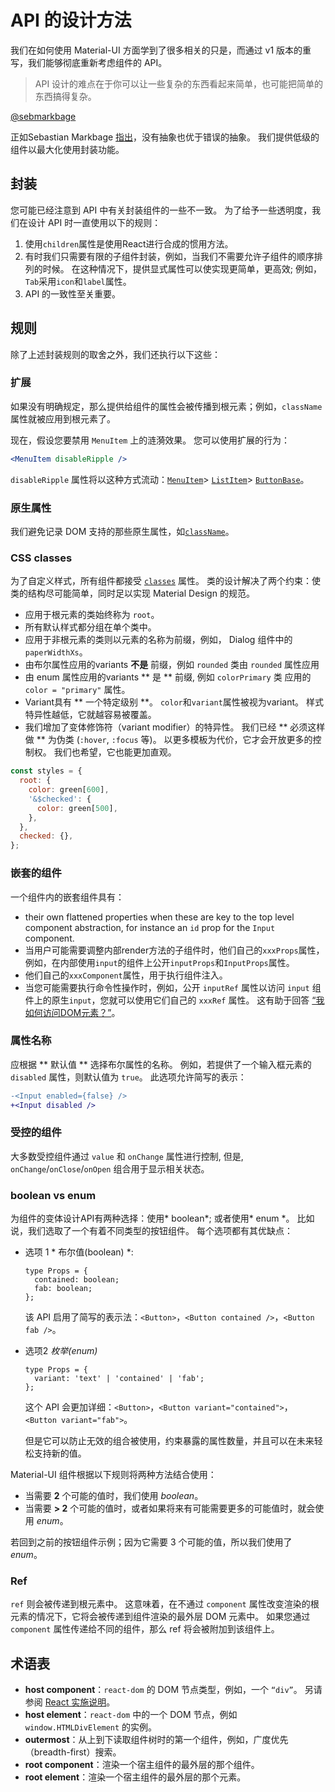 # API 的设计方法

<p class="description">我们在如何使用 Material-UI 方面学到了很多相关的只是，而通过 v1 版本的重写，我们能够彻底重新考虑组件的 API。</p>

> API 设计的难点在于你可以让一些复杂的东西看起来简单，也可能把简单的东西搞得复杂。

[@sebmarkbage](https://twitter.com/sebmarkbage/status/728433349337841665)

正如Sebastian Markbage [指出](https://2014.jsconf.eu/speakers/sebastian-markbage-minimal-api-surface-area-learning-patterns-instead-of-frameworks.html)，没有抽象也优于错误的抽象。 我们提供低级的组件以最大化使用封装功能。

## 封装

您可能已经注意到 API 中有关封装组件的一些不一致。 为了给予一些透明度，我们在设计 API 时一直使用以下的规则：

1. 使用`children`属性是使用React进行合成的惯用方法。
2. 有时我们只需要有限的子组件封装，例如，当我们不需要允许子组件的顺序排列的时候。 在这种情况下，提供显式属性可以使实现更简单，更高效; 例如，`Tab`采用`icon`和`label`属性。
3. API 的一致性至关重要。

## 规则

除了上述封装规则的取舍之外，我们还执行以下这些：

### 扩展

如果没有明确规定，那么提供给组件的属性会被传播到根元素；例如，`className` 属性就被应用到根元素了。

现在，假设您要禁用 `MenuItem` 上的涟漪效果。 您可以使用扩展的行为：

```jsx
<MenuItem disableRipple />
```

`disableRipple` 属性将以这种方式流动：[`MenuItem`](/api/menu-item/)> [`ListItem`](/api/list-item/)> [`ButtonBase`](/api/button-base/)。

### 原生属性

我们避免记录 DOM 支持的那些原生属性，如[`className`](/customization/components/#overriding-styles-with-class-names)。

### CSS classes

为了自定义样式，所有组件都接受 [`classes`](/customization/components/#overriding-styles-with-classes) 属性。 类的设计解决了两个约束：使类的结构尽可能简单，同时足以实现 Material Design 的规范。

- 应用于根元素的类始终称为 `root`。
- 所有默认样式都分组在单个类中。
- 应用于非根元素的类则以元素的名称为前缀，例如， Dialog 组件中的 `paperWidthXs`。
- 由布尔属性应用的variants **不是** 前缀，例如 `rounded` 类由 `rounded` 属性应用
- 由 enum 属性应用的variants ** 是 ** 前缀, 例如 `colorPrimary` 类 应用的 `color = "primary"` 属性。
- Variant具有 ** 一个特定级别 **。 `color`和`variant`属性被视为variant。 样式特异性越低，它就越容易被覆盖。
- 我们增加了变体修饰符（variant modifier）的特异性。 我们已经 ** 必须这样做 ** 为伪类 (`:hover`, `:focus` 等)。 以更多模板为代价，它才会开放更多的控制权。 我们也希望，它也能更加直观。

```js
const styles = {
  root: {
    color: green[600],
    '&$checked': {
      color: green[500],
    },
  },
  checked: {},
};
```

### 嵌套的组件

一个组件内的嵌套组件具有：

- their own flattened properties when these are key to the top level component abstraction, for instance an `id` prop for the `Input` component.
- 当用户可能需要调整内部render方法的子组件时，他们自己的`xxxProps`属性，例如，在内部使用`input`的组件上公开`inputProps`和`InputProps`属性。
- 他们自己的`xxxComponent`属性，用于执行组件注入。
- 当您可能需要执行命令性操作时，例如，公开 `inputRef` 属性以访问 `input` 组件上的原生`input`，您就可以使用它们自己的 `xxxRef` 属性。 这有助于回答 [“我如何访问DOM元素？”](/getting-started/faq/#how-can-i-access-the-dom-element)。

### 属性名称

应根据 ** 默认值 ** 选择布尔属性的名称。 例如，若提供了一个输入框元素的 `disabled` 属性，则默认值为 `true`。 此选项允许简写的表示：

```diff
-<Input enabled={false} />
+<Input disabled />
```

### 受控的组件

大多数受控组件通过 `value` 和 `onChange` 属性进行控制, 但是, `onChange`/`onClose`/`onOpen` 组合用于显示相关状态。

### boolean vs enum

为组件的变体设计API有两种选择：使用* boolean*; 或者使用* enum *。 比如说，我们选取了一个有着不同类型的按钮组件。 每个选项都有其优缺点：

- 选项 1 * 布尔值(boolean) *:

  ```tsx
  type Props = {
    contained: boolean;
    fab: boolean;
  };
  ```

  该 API 启用了简写的表示法：`<Button>`，`<Button contained />`，`<Button fab />`。

- 选项2 *枚举(enum)*

  ```tsx
  type Props = {
    variant: 'text' | 'contained' | 'fab';
  };
  ```

  这个 API 会更加详细：`<Button>`，`<Button variant="contained">`， `<Button variant="fab">`。

  但是它可以防止无效的组合被使用，约束暴露的属性数量，并且可以在未来轻松支持新的值。

Material-UI 组件根据以下规则将两种方法结合使用：

- 当需要 **2** 个可能的值时，我们使用 _boolean_。
- 当需要 **> 2** 个可能的值时，或者如果将来有可能需要更多的可能值时，就会使用 _enum_。

若回到之前的按钮组件示例；因为它需要 3 个可能的值，所以我们使用了 _enum_。

### Ref

`ref` 则会被传递到根元素中。 这意味着，在不通过 `component` 属性改变渲染的根元素的情况下，它将会被传递到组件渲染的最外层 DOM 元素中。 如果您通过 `component` 属性传递给不同的组件，那么 ref 将会被附加到该组件上。

## 术语表

- **host component**：`react-dom` 的 DOM 节点类型，例如，一个 `“div”`。 另请参阅 [React 实施说明](https://reactjs.org/docs/implementation-notes.html#mounting-host-elements)。
- **host element**：`react-dom` 中的一个 DOM 节点，例如 `window.HTMLDivElement` 的实例。
- **outermost**：从上到下读取组件树时的第一个组件，例如，广度优先（breadth-first）搜索。
- **root component**：渲染一个宿主组件的最外层的那个组件。
- **root element**：渲染一个宿主组件的最外层的那个元素。
